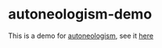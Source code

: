 # autoneologism-demo

This is a demo for [autoneologism](https://github.com/aaronjameslang/autoneologism), see it [here](https://aaronjameslang.github.io/autoneologism-demo)
